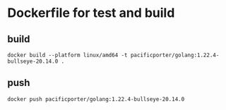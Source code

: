 # Dockerfile for test and build

## build

```
docker build --platform linux/amd64 -t pacificporter/golang:1.22.4-bullseye-20.14.0 .
```

## push

```
docker push pacificporter/golang:1.22.4-bullseye-20.14.0
```
